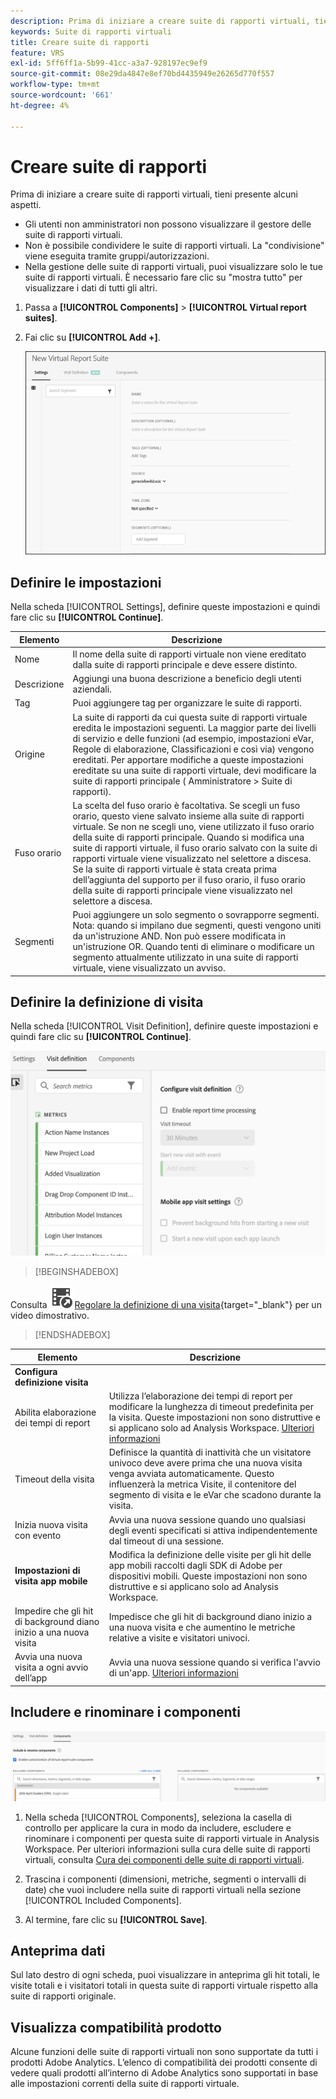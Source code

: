 ```yaml
---
description: Prima di iniziare a creare suite di rapporti virtuali, tieni presente alcuni aspetti.
keywords: Suite di rapporti virtuali
title: Creare suite di rapporti
feature: VRS
exl-id: 5ff6ff1a-5b99-41cc-a3a7-928197ec9ef9
source-git-commit: 08e29da4847e8ef70bd4435949e26265d770f557
workflow-type: tm+mt
source-wordcount: '661'
ht-degree: 4%

---
```


# Creare suite di rapporti

Prima di iniziare a creare suite di rapporti virtuali, tieni presente alcuni aspetti.

* Gli utenti non amministratori non possono visualizzare il gestore delle suite di rapporti virtuali.
* Non è possibile condividere le suite di rapporti virtuali. La &quot;condivisione&quot; viene eseguita tramite gruppi/autorizzazioni.
* Nella gestione delle suite di rapporti virtuali, puoi visualizzare solo le tue suite di rapporti virtuali. È necessario fare clic su &quot;mostra tutto&quot; per visualizzare i dati di tutti gli altri.

1. Passa a **[!UICONTROL Components]** > **[!UICONTROL Virtual report suites]**.
1. Fai clic su **[!UICONTROL Add +]**.

   ![](assets/new_vrs.png)

## Definire le impostazioni

Nella scheda [!UICONTROL Settings], definire queste impostazioni e quindi fare clic su **[!UICONTROL Continue]**.

| Elemento | Descrizione |
| --- |--- |
| Nome | Il nome della suite di rapporti virtuale non viene ereditato dalla suite di rapporti principale e deve essere distinto. |
| Descrizione | Aggiungi una buona descrizione a beneficio degli utenti aziendali. |
| Tag | Puoi aggiungere tag per organizzare le suite di rapporti. |
| Origine | La suite di rapporti da cui questa suite di rapporti virtuale eredita le impostazioni seguenti. La maggior parte dei livelli di servizio e delle funzioni (ad esempio, impostazioni eVar, Regole di elaborazione, Classificazioni e così via) vengono ereditati. Per apportare modifiche a queste impostazioni ereditate su una suite di rapporti virtuale, devi modificare la suite di rapporti principale ( Amministratore > Suite di rapporti). |
| Fuso orario | La scelta del fuso orario è facoltativa. Se scegli un fuso orario, questo viene salvato insieme alla suite di rapporti virtuale. Se non ne scegli uno, viene utilizzato il fuso orario della suite di rapporti principale.  Quando si modifica una suite di rapporti virtuale, il fuso orario salvato con la suite di rapporti virtuale viene visualizzato nel selettore a discesa. Se la suite di rapporti virtuale è stata creata prima dell’aggiunta del supporto per il fuso orario, il fuso orario della suite di rapporti principale viene visualizzato nel selettore a discesa. |
| Segmenti | Puoi aggiungere un solo segmento o sovrapporre segmenti.   Nota: quando si impilano due segmenti, questi vengono uniti da un&#39;istruzione AND. Non può essere modificata in un&#39;istruzione OR. Quando tenti di eliminare o modificare un segmento attualmente utilizzato in una suite di rapporti virtuale, viene visualizzato un avviso. |

## Definire la definizione di visita

Nella scheda [!UICONTROL Visit Definition], definire queste impostazioni e quindi fare clic su **[!UICONTROL Continue]**.

![](assets/visit-definition.png)


>[!BEGINSHADEBOX]

Consulta ![VideoCheckedOut](/help/assets/icons/VideoCheckedOut.svg) [Regolare la definizione di una visita](https://video.tv.adobe.com/v/23545?quality=12&learn=on){target="_blank"} per un video dimostrativo.

>[!ENDSHADEBOX]

| Elemento | Descrizione |
| --- |--- |
| **Configura definizione visita** |  |
| Abilita elaborazione dei tempi di report | Utilizza l’elaborazione dei tempi di report per modificare la lunghezza di timeout predefinita per la visita. Queste impostazioni non sono distruttive e si applicano solo ad Analysis Workspace. [Ulteriori informazioni](/help/components/vrs/vrs-report-time-processing.md) |
| Timeout della visita | Definisce la quantità di inattività che un visitatore univoco deve avere prima che una nuova visita venga avviata automaticamente. Questo influenzerà la metrica Visite, il contenitore del segmento di visita e le eVar che scadono durante la visita. |
| Inizia nuova visita con evento | Avvia una nuova sessione quando uno qualsiasi degli eventi specificati si attiva indipendentemente dal timeout di una sessione. |
| **Impostazioni di visita app mobile** | Modifica la definizione delle visite per gli hit delle app mobili raccolti dagli SDK di Adobe per dispositivi mobili. Queste impostazioni non sono distruttive e si applicano solo ad Analysis Workspace. |
| Impedire che gli hit di background diano inizio a una nuova visita | Impedisce che gli hit di background diano inizio a una nuova visita e che aumentino le metriche relative a visite e visitatori univoci. |
| Avvia una nuova visita a ogni avvio dell’app | Avvia una nuova sessione quando si verifica l&#39;avvio di un&#39;app. [Ulteriori informazioni](/help/components/vrs/vrs-mobile-visit-processing.md) |

## Includere e rinominare i componenti

![](assets/components.png)

1. Nella scheda [!UICONTROL Components], seleziona la casella di controllo per applicare la cura in modo da includere, escludere e rinominare i componenti per questa suite di rapporti virtuale in Analysis Workspace.
Per ulteriori informazioni sulla cura delle suite di rapporti virtuali, consulta [Cura dei componenti delle suite di rapporti virtuali](https://experienceleague.adobe.com/docs/analytics/components/virtual-report-suites/vrs-components.html?lang=it#virtual-report-suites).

1. Trascina i componenti (dimensioni, metriche, segmenti o intervalli di date) che vuoi includere nella suite di rapporti virtuali nella sezione [!UICONTROL Included Components].

1. Al termine, fare clic su **[!UICONTROL Save]**.

## Anteprima dati

Sul lato destro di ogni scheda, puoi visualizzare in anteprima gli hit totali, le visite totali e i visitatori totali in questa suite di rapporti virtuale rispetto alla suite di rapporti originale.

## Visualizza compatibilità prodotto

Alcune funzioni delle suite di rapporti virtuali non sono supportate da tutti i prodotti Adobe Analytics. L’elenco di compatibilità dei prodotti consente di vedere quali prodotti all’interno di Adobe Analytics sono supportati in base alle impostazioni correnti della suite di rapporti virtuale.
